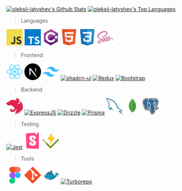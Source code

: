 <a href="https://github.com/anuraghazra/github-readme-stats"><img alt="oleksii-latyshev's Github Stats" src="https://github-readme-stats.vercel.app/api?username=oleksii-latyshev&theme=nord&hide_border=true&count_private=true" height="200px"/></a>
<a href="https://github.com/anuraghazra/github-readme-stats"><img alt="oleksii-latyshev's Top Languages" src="https://github-readme-stats.vercel.app/api/top-langs/?username=oleksii-latyshev&theme=nord&layout=compact&hide_border=true&count_private=true" height="200px"/></a>
<br/>

> Languages
<div>
  <a href="https://www.javascript.com/"><img src="https://raw.githubusercontent.com/devicons/devicon/1119b9f84c0290e0f0b38982099a2bd027a48bf1/icons/javascript/javascript-original.svg" width="45" height="45" alt="javascript" /></a>
  <a href="https://www.typescriptlang.org/"><img src="https://raw.githubusercontent.com/devicons/devicon/1119b9f84c0290e0f0b38982099a2bd027a48bf1/icons/typescript/typescript-original.svg" width="45" height="45" alt="typescript" /></a>
  <a href="https://dotnet.microsoft.com/en-us/languages/csharp"><img src="https://github.com/devicons/devicon/blob/master/icons/csharp/csharp-original.svg" width="45" height="45" alt="csharp" /></a>
  <a href="https://html.com/"><img src="https://github.com/devicons/devicon/blob/master/icons/html5/html5-original.svg" width="45" height="45" alt="Html5" /></a>
  <a href="https://www.css3.com/"><img src="https://github.com/devicons/devicon/blob/master/icons/css3/css3-original.svg" width="45" height="45" alt="css3" /></a>
  <a href="https://sass-lang.com/"><img src="https://github.com/devicons/devicon/blob/master/icons/sass/sass-original.svg" width="45" height="45" alt="sass" /></a>
</div>

> Frontend
<div>
  <a href="https://react.dev/"><img src="https://raw.githubusercontent.com/devicons/devicon/1119b9f84c0290e0f0b38982099a2bd027a48bf1/icons/react/react-original.svg" width="45" height="45" alt="React" /></a>
  <a href="https://nextjs.org/"><img src="https://raw.githubusercontent.com/devicons/devicon/1119b9f84c0290e0f0b38982099a2bd027a48bf1/icons/nextjs/nextjs-original.svg" width="45" height="45" alt="Next.js" /></a>
  <a href="https://tailwindcss.com/"><img src="https://raw.githubusercontent.com/devicons/devicon/6910f0503efdd315c8f9b858234310c06e04d9c0/icons/tailwindcss/tailwindcss-original.svg" width="45" height="45" alt="Tailwind" /></a>
  <a href="https://ui.shadcn.com/"><img src="https://avatars.githubusercontent.com/u/139895814" width="45" height="45" alt="shadcn-ui" /></a>
  <a href="https://redux-toolkit.js.org/"><img src="https://cdn.worldvectorlogo.com/logos/redux.svg" width="45" height="45" alt="Redux" /></a>
  <a href="https://getbootstrap.com/"><img src="https://cdn.worldvectorlogo.com/logos/bootstrap-4.svg" width="45" height="45" alt="Bootstrap" /></a>
</div>

> Backend
<div>
  <a href="https://nestjs.com/"><img src="https://raw.githubusercontent.com/devicons/devicon/6910f0503efdd315c8f9b858234310c06e04d9c0/icons/nestjs/nestjs-original.svg" width="45" height="45" alt="NestJS" /></a>
  <a href="https://expressjs.com/"><img src="https://raw.githubusercontent.com/danielcranney/readme-generator/main/public/icons/skills/express-colored.svg" width="45" height="45" alt="ExpressJS" /></a>
  <a href="https://orm.drizzle.team/"><img src="https://avatars.githubusercontent.com/u/108468352" width="45" height="45" alt="Drizzle" /></a>
  <a href="https://www.prisma.io/"><img src="https://brandeps.com/icon-download/P/Prisma-icon-vector-01.svg" width="45" height="45" alt="Prisma" /></a>
  <a href="https://www.mysql.com/"><img src="https://github.com/devicons/devicon/blob/master/icons/mysql/mysql-original.svg" width="45" height="45" alt="MySQL" /></a>
  <a href="https://www.mongodb.com/"><img src="https://github.com/devicons/devicon/blob/master/icons/mongodb/mongodb-original.svg" width="45" height="45" alt="MongoDB" /></a>
  <a href="https://www.postgresql.org/"><img src="https://raw.githubusercontent.com/devicons/devicon/6910f0503efdd315c8f9b858234310c06e04d9c0/icons/postgresql/postgresql-original.svg" width="45" height="45" alt="Postgresql" /></a>
</div>

> Testing
<div>
  <a href="https://jestjs.io/"><img src="https://brandeps.com/icon-download/J/Jest-icon-vector-02.svg" width="45" height="45" alt="Jest" /></a>
  <a href="https://storybook.js.org/"><img src="https://raw.githubusercontent.com/devicons/devicon/6910f0503efdd315c8f9b858234310c06e04d9c0/icons/storybook/storybook-original.svg" width="45" height="45" alt="Storybook" /></a>
  <a href="https://vitest.dev/"><img src="https://raw.githubusercontent.com/devicons/devicon/6910f0503efdd315c8f9b858234310c06e04d9c0/icons/vitest/vitest-original.svg" width="45" height="45" alt="Vitest" /></a>
</div>

> Tools
<div>
  <a href="https://www.figma.com/"><img src="https://raw.githubusercontent.com/devicons/devicon/1119b9f84c0290e0f0b38982099a2bd027a48bf1/icons/figma/figma-original.svg" width="45" height="45" alt="figma" /></a>
  <a href="https://git-scm.com/"><img src="https://raw.githubusercontent.com/devicons/devicon/1119b9f84c0290e0f0b38982099a2bd027a48bf1/icons/git/git-original.svg" width="45" height="45" alt="git" /></a>
  <a href="https://www.docker.com/"><img src="https://github.com/devicons/devicon/blob/master/icons/docker/docker-original.svg" width="45" height="45" alt="docker" /></a>
  <a href="https://turbo.build/repo"><img src="https://user-images.githubusercontent.com/4060187/196936123-f6e1db90-784d-4174-b774-92502b718836.png" width="45" height="45" alt="Turborepo" /></a>
</div>
